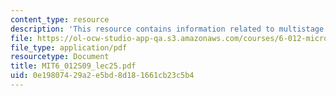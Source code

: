 ```yaml
---
content_type: resource
description: 'This resource contains information related to multistage amplifiers. '
file: https://ol-ocw-studio-app-qa.s3.amazonaws.com/courses/6-012-microelectronic-devices-and-circuits-spring-2009/0e19807429a2e5bd8d181661cb23c5b4_MIT6_012S09_lec25.pdf
file_type: application/pdf
resourcetype: Document
title: MIT6_012S09_lec25.pdf
uid: 0e198074-29a2-e5bd-8d18-1661cb23c5b4
---
```

